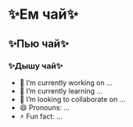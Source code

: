 # ✨Ем чай✨
## ✨Пью чай✨
### ✨Дышу чай✨

- 🔭 I’m currently working on ... 
- 🌱 I’m currently learning ...
- 👯 I’m looking to collaborate on ...
- 😄 Pronouns: ...
- ⚡ Fun fact: ...
